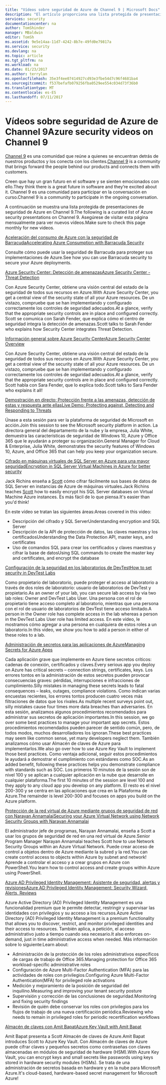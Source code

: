 ```yaml
---
title: "Vídeos sobre seguridad de Azure de Channel 9 | Microsoft Docs"
description: "El artículo proporciona una lista protegida de presentaciones de seguridad de Azure en Channel 9. Channel 9 es una comunidad que conecta a las personas que usan nuestros productos con las personas que los crean."
services: security
documentationcenter: na
author: TomShinder
manager: MBaldwin
editor: TomSh
ms.assetid: 9e5e14aa-11d7-4242-8b7e-49fd0e79817a
ms.service: security
ms.devlang: na
ms.topic: article
ms.tgt_pltfrm: na
ms.workload: na
ms.date: 01/23/2017
ms.author: terrylan
ms.openlocfilehash: 35e3f4ee07414927cd93e3fbe54d7c96f4681ba4
ms.sourcegitcommit: f537befafb079256fba0529ee554c034d73f36b0
ms.translationtype: MT
ms.contentlocale: es-ES
ms.lasthandoff: 07/11/2017
---
```

# <a name="azure-security-videos-on-channel-9"></a><span data-ttu-id="c5b9c-104">Vídeos sobre seguridad de Azure de Channel 9</span><span class="sxs-lookup"><span data-stu-id="c5b9c-104">Azure security videos on Channel 9</span></span>
<span data-ttu-id="c5b9c-105">[Channel 9](https://channel9.msdn.com/) es una comunidad que reúne a quienes se encuentran detrás de nuestros productos y los conecta con los clientes.</span><span class="sxs-lookup"><span data-stu-id="c5b9c-105">[Channel 9](https://channel9.msdn.com/) is a community that brings forward the people behind our products and connects them with customers.</span></span>

<span data-ttu-id="c5b9c-106">Creen que hay un gran futuro en el software y se sienten emocionados con ello.</span><span class="sxs-lookup"><span data-stu-id="c5b9c-106">They think there is a great future in software and they’re excited about it.</span></span> <span data-ttu-id="c5b9c-107">Channel 9 es una comunidad para participar en la conversación en curso.</span><span class="sxs-lookup"><span data-stu-id="c5b9c-107">Channel 9 is a community to participate in the ongoing conversation.</span></span>

<span data-ttu-id="c5b9c-108">A continuación se muestra una lista protegida de presentaciones de seguridad de Azure en Channel 9.</span><span class="sxs-lookup"><span data-stu-id="c5b9c-108">The following is a curated list of Azure security presentations on Channel 9.</span></span> <span data-ttu-id="c5b9c-109">Asegúrese de visitar esta página mensualmente para ver nuevos vídeos.</span><span class="sxs-lookup"><span data-stu-id="c5b9c-109">Make sure to check this page monthly for new videos.</span></span>

[<span data-ttu-id="c5b9c-110">Aceleración del consumo de Azure con la seguridad de Barracuda</span><span class="sxs-lookup"><span data-stu-id="c5b9c-110">Accelerating Azure Consumption with Barracuda Security</span></span>](https://channel9.msdn.com/events/Microsoft-Azure-Marketplace-ISV-Solutions-Webinar-Series/Webinar-1-Accelerating-Azure-Consumption-with-Barracuda-Security/Webinar-1-Accelerating-Azure-Consumption-with-Barracuda-Security)

<span data-ttu-id="c5b9c-111">Consulte cómo puede usar la seguridad de Barracuda para proteger sus implementaciones de Azure.</span><span class="sxs-lookup"><span data-stu-id="c5b9c-111">See how you can use Barracuda security to secure your Azure deployments.</span></span>

[<span data-ttu-id="c5b9c-112">Azure Security Center: Detección de amenazas</span><span class="sxs-lookup"><span data-stu-id="c5b9c-112">Azure Security Center - Threat Detection</span></span>](https://channel9.msdn.com/Shows/Azure-Friday/Azure-Security-Center-Threat-Detection)

<span data-ttu-id="c5b9c-113">Con Azure Security Center, obtiene una visión central del estado de la seguridad de todos sus recursos en Azure.</span><span class="sxs-lookup"><span data-stu-id="c5b9c-113">With Azure Security Center, you get a central view of the security state of all your Azure resources.</span></span> <span data-ttu-id="c5b9c-114">De un vistazo, compruebe que se han implementando y configurado correctamente los controles de seguridad adecuados.</span><span class="sxs-lookup"><span data-stu-id="c5b9c-114">At a glance, verify that the appropriate security controls are in place and configured correctly.</span></span> <span data-ttu-id="c5b9c-115">Scott se comunica con Sarah Fender, que explica cómo el centro de seguridad integra la detección de amenazas.</span><span class="sxs-lookup"><span data-stu-id="c5b9c-115">Scott talks to Sarah Fender who explains how Security Center integrates Threat Detection.</span></span>

[<span data-ttu-id="c5b9c-116">Información general sobre Azure Security Center</span><span class="sxs-lookup"><span data-stu-id="c5b9c-116">Azure Security Center Overview</span></span>](https://channel9.msdn.com/Shows/Azure-Friday/Azure-Security-Center-Overview)

<span data-ttu-id="c5b9c-117">Con Azure Security Center, obtiene una visión central del estado de la seguridad de todos sus recursos en Azure.</span><span class="sxs-lookup"><span data-stu-id="c5b9c-117">With Azure Security Center, you get a central view of the security state of all your Azure resources.</span></span> <span data-ttu-id="c5b9c-118">De un vistazo, compruebe que se han implementando y configurado correctamente los controles de seguridad adecuados.</span><span class="sxs-lookup"><span data-stu-id="c5b9c-118">At a glance, verify that the appropriate security controls are in place and configured correctly.</span></span> <span data-ttu-id="c5b9c-119">Scott habla con Sara Fender, que lo explica todo.</span><span class="sxs-lookup"><span data-stu-id="c5b9c-119">Scott talks to Sara Fender who explains it all!</span></span>

[<span data-ttu-id="c5b9c-120">Demostración en directo: Protección frente a las amenazas, detección de estas y respuesta ante ellas</span><span class="sxs-lookup"><span data-stu-id="c5b9c-120">Live Demo: Protecting against, Detecting and Responding to Threats</span></span>](https://channel9.msdn.com/events/Virtual-Security-Summit/Virtual-Security-Summit-2016/Live-Demo-Protecting-against-Detecting-and-Responding-to-Threats)

<span data-ttu-id="c5b9c-121">Únase a esta sesión para ver la plataforma de seguridad de Microsoft en acción.</span><span class="sxs-lookup"><span data-stu-id="c5b9c-121">Join this session to see the Microsoft security platform in action.</span></span> <span data-ttu-id="c5b9c-122">La directora general del departamento de la nube y la empresa, Julia White, demuestra las características de seguridad de Windows 10, Azure y Office 365 que le ayudarán a proteger su organización.</span><span class="sxs-lookup"><span data-stu-id="c5b9c-122">General Manager for Cloud & Enterprise, Julia White, demonstrates the security features of Windows 10, Azure, and Office 365 that can help you keep your organization secure.</span></span>

[<span data-ttu-id="c5b9c-123">Cifrado en máquinas virtuales de SQL Server en Azure para una mayor seguridad</span><span class="sxs-lookup"><span data-stu-id="c5b9c-123">Encryption in SQL Server Virtual Machines in Azure for better security</span></span>](https://channel9.msdn.com/Shows/Azure-Friday/Encryption-in-SQL-Azure-for-better-security)

<span data-ttu-id="c5b9c-124">Jack Richins enseña a [Scott](https://channel9.msdn.com/Niners/Glucose) cómo cifrar fácilmente sus bases de datos de SQL Server en instancias de Azure de máquinas virtuales.</span><span class="sxs-lookup"><span data-stu-id="c5b9c-124">Jack Richins teaches [Scott](https://channel9.msdn.com/Niners/Glucose) how to easily encrypt his SQL Server databases on Virtual Machine Azure instances.</span></span> <span data-ttu-id="c5b9c-125">Es más fácil de lo que piensa.</span><span class="sxs-lookup"><span data-stu-id="c5b9c-125">It's easier than you'd think!</span></span>

<span data-ttu-id="c5b9c-126">En este vídeo se tratan las siguientes áreas:</span><span class="sxs-lookup"><span data-stu-id="c5b9c-126">Areas covered in this video:</span></span>

* <span data-ttu-id="c5b9c-127">Descripción del cifrado y SQL Server</span><span class="sxs-lookup"><span data-stu-id="c5b9c-127">Understanding encryption and SQL Server</span></span>
* <span data-ttu-id="c5b9c-128">Descripción de la API de protección de datos, las claves maestras y los certificados</span><span class="sxs-lookup"><span data-stu-id="c5b9c-128">Understanding the Data Protection API, master keys, and certificates</span></span>
* <span data-ttu-id="c5b9c-129">Uso de comandos SQL para crear los certificados y claves maestras y cifrar la base de datos</span><span class="sxs-lookup"><span data-stu-id="c5b9c-129">Using SQL commands to create the master key and certificates, and encrypt the database</span></span>

[<span data-ttu-id="c5b9c-130">Configuración de la seguridad en los laboratorios de DevTest</span><span class="sxs-lookup"><span data-stu-id="c5b9c-130">How to set security in DevTest Labs</span></span>](https://channel9.msdn.com/Blogs/Azure/How-to-set-security-in-your-DevTest-Lab)

<span data-ttu-id="c5b9c-131">Como propietario del laboratorio, puede proteger el acceso al laboratorio a través de dos roles de laboratorio: usuario de laboratorios de DevTest y propietario.</span><span class="sxs-lookup"><span data-stu-id="c5b9c-131">As an owner of your lab, you can secure lab access by via two lab roles: Owner and DevTest Labs User.</span></span> <span data-ttu-id="c5b9c-132">Una persona con el rol de propietario tiene acceso completo al laboratorio, mientras que una persona con el rol de usuario de laboratorios de DevTest tiene acceso limitado.</span><span class="sxs-lookup"><span data-stu-id="c5b9c-132">A person in the Owner role has complete access in the lab whereas a person in the DevTest Labs User role has limited access.</span></span> <span data-ttu-id="c5b9c-133">En este vídeo, le mostramos cómo agregar a una persona en cualquiera de estos roles a un laboratorio.</span><span class="sxs-lookup"><span data-stu-id="c5b9c-133">In this video, we show you how to add a person in either of these roles to a lab.</span></span>

[<span data-ttu-id="c5b9c-134">Administración de secretos para las aplicaciones de Azure</span><span class="sxs-lookup"><span data-stu-id="c5b9c-134">Managing Secrets for Azure Apps</span></span>](https://channel9.msdn.com/events/Build/2016/P456)

<span data-ttu-id="c5b9c-135">Cada aplicación grave que implemente en Azure tiene secretos críticos: cadenas de conexión, certificados y claves.</span><span class="sxs-lookup"><span data-stu-id="c5b9c-135">Every serious app you deploy on Azure has critical secrets – connection strings, certificates, keys.</span></span> <span data-ttu-id="c5b9c-136">Los errores tontos en la administración de estos secretos pueden provocar consecuencias graves: pérdidas, interrupciones e infracciones de cumplimiento.</span><span class="sxs-lookup"><span data-stu-id="c5b9c-136">Silly mistakes in managing these secrets leads to fatal consequences – leaks, outages, compliance violations.</span></span> <span data-ttu-id="c5b9c-137">Como indican varias encuestas recientes, los errores tontos producen cuatro veces más filtraciones de datos que los rivales.</span><span class="sxs-lookup"><span data-stu-id="c5b9c-137">As multiple recent surveys point out, silly mistakes cause four times more data breaches than adversaries.</span></span> <span data-ttu-id="c5b9c-138">En esta sesión, analizamos algunos procedimientos recomendados para administrar sus secretos de aplicación importantes.</span><span class="sxs-lookup"><span data-stu-id="c5b9c-138">In this session, we go over some best practices to manage your important app secrets.</span></span> <span data-ttu-id="c5b9c-139">Estos procedimientos recomendados pueden parecer de sentido común, pero, de todos modos, muchos desarrolladores los ignoran.</span><span class="sxs-lookup"><span data-stu-id="c5b9c-139">These best practices may seem like common sense, yet many developers neglect them.</span></span> <span data-ttu-id="c5b9c-140">También analizamos cómo usar Almacén de claves de Azure para implementarlos.</span><span class="sxs-lookup"><span data-stu-id="c5b9c-140">We also go over how to use Azure Key Vault to implement those best practices.</span></span> <span data-ttu-id="c5b9c-141">Como ventaja adicional, seguir estos procedimientos le ayudará a demostrar el cumplimiento con estándares como SOC.</span><span class="sxs-lookup"><span data-stu-id="c5b9c-141">As an added benefit, following these practices helps you demonstrate compliance with standards such as SOC.</span></span> <span data-ttu-id="c5b9c-142">Los primeros 10 minutos de la sesión son de nivel 100 y se aplican a cualquier aplicación en la nube que desarrolle en cualquier plataforma.</span><span class="sxs-lookup"><span data-stu-id="c5b9c-142">The first 10 minutes of the session are level 100 and they apply to any cloud app you develop on any platform.</span></span> <span data-ttu-id="c5b9c-143">El resto es el nivel 200-300 y se centra en las aplicaciones que crea en la Plataforma de Azure.</span><span class="sxs-lookup"><span data-stu-id="c5b9c-143">The remainder is level 200-300 and focuses on apps you build on the Azure platform.</span></span>

[<span data-ttu-id="c5b9c-144">Protección de la red virtual de Azure mediante grupos de seguridad de red con Narayan Annamalai</span><span class="sxs-lookup"><span data-stu-id="c5b9c-144">Securing your Azure Virtual Network using Network Security Groups with Narayan Annamalai</span></span>](https://channel9.msdn.com/Shows/Azure-Friday/Sucruing-your-Azure-Virtual-Network-using-Network-ACLs-with-Narayan-Annamalai)

<span data-ttu-id="c5b9c-145">El administrador jefe de programas, Narayan Annamalai, enseña a Scott a usar los grupos de seguridad de red en una red virtual de Azure.</span><span class="sxs-lookup"><span data-stu-id="c5b9c-145">Senior Program Manager Narayan Annamalai teaches Scott how to use Network Security Groups within an Azure Virtual Network.</span></span> <span data-ttu-id="c5b9c-146">Puede crear acceso de control a objetos dentro de Azure mediante la subred y la red.</span><span class="sxs-lookup"><span data-stu-id="c5b9c-146">You can create control access to objects within Azure by subnet and network!</span></span> <span data-ttu-id="c5b9c-147">Aprende a controlar el acceso y a crear grupos en Azure con PowerShell.</span><span class="sxs-lookup"><span data-stu-id="c5b9c-147">You learn how to control access and create groups within Azure using PowerShell.</span></span>

[<span data-ttu-id="c5b9c-148">Azure AD Privileged Identity Management: Asistente de seguridad, alertas y revisiones</span><span class="sxs-lookup"><span data-stu-id="c5b9c-148">Azure AD Privileged Identity Management: Security Wizard, Alerts, Reviews</span></span>](https://channel9.msdn.com/Series/Azure-Active-Directory-Videos-Demos/Azure-AD-Privileged-Identity-Management-Security-Wizard-Alerts-Reviews)

<span data-ttu-id="c5b9c-149">Azure Active Directory (AD) Privileged Identity Management es una funcionalidad premium que le permite detectar, restringir y supervisar las identidades con privilegios y su acceso a los recursos.</span><span class="sxs-lookup"><span data-stu-id="c5b9c-149">Azure Active Directory (AD) Privileged Identity Management is a premium functionality that allows you to discover, restrict, and monitor privileged identities and their access to resources.</span></span> <span data-ttu-id="c5b9c-150">También aplica, a petición, el acceso administrativo justo a tiempo cuando sea necesario.</span><span class="sxs-lookup"><span data-stu-id="c5b9c-150">It also enforces on-demand, just in time administrative access when needed.</span></span> <span data-ttu-id="c5b9c-151">Más información sobre lo siguiente:</span><span class="sxs-lookup"><span data-stu-id="c5b9c-151">Learn about:</span></span>

* <span data-ttu-id="c5b9c-152">Administración de la protección de los roles administrativos específicos de cargas de trabajo de Office 365.</span><span class="sxs-lookup"><span data-stu-id="c5b9c-152">Managing protection for Office 365 workload-specific administrative roles</span></span>
* <span data-ttu-id="c5b9c-153">Configuración de Azure Multi-Factor Authentication (MFA) para las actividades de roles con privilegios.</span><span class="sxs-lookup"><span data-stu-id="c5b9c-153">Configuring Azure Multi-Factor Authentication(MFA) for privileged role activations</span></span>
* <span data-ttu-id="c5b9c-154">Medición y mejoramiento de la posición de seguridad del inquilino.</span><span class="sxs-lookup"><span data-stu-id="c5b9c-154">Measuring and improving your tenant security posture</span></span>
* <span data-ttu-id="c5b9c-155">Supervisión y corrección de las conclusiones de seguridad.</span><span class="sxs-lookup"><span data-stu-id="c5b9c-155">Monitoring and fixing security findings</span></span>
* <span data-ttu-id="c5b9c-156">Revisión de quién debe conservar los roles con privilegios para los flujos de trabajo de una nueva certificación periódica.</span><span class="sxs-lookup"><span data-stu-id="c5b9c-156">Reviewing who needs to remain in privileged roles for periodic recertification workflows</span></span>

[<span data-ttu-id="c5b9c-157">Almacén de claves con Amit Bapat</span><span class="sxs-lookup"><span data-stu-id="c5b9c-157">Azure Key Vault with Amit Bapat</span></span>](https://channel9.msdn.com/Shows/Azure-Friday/Azure-Key-Vault-with-Amit-Bapat)

<span data-ttu-id="c5b9c-158">Amit Bapat presenta a Scott Almacén de claves de Azure.</span><span class="sxs-lookup"><span data-stu-id="c5b9c-158">Amit Bapat introduces Scott to Azure Key Vault.</span></span> <span data-ttu-id="c5b9c-159">Con Almacén de claves de Azure puede cifrar claves y pequeños secretos como contraseñas con claves almacenadas en módulos de seguridad de hardware (HSM).</span><span class="sxs-lookup"><span data-stu-id="c5b9c-159">With Azure Key Vault, you can encrypt keys and small secrets like passwords using keys stored in hardware security modules (HSMs).</span></span> <span data-ttu-id="c5b9c-160">Se trata de una administración de secretos basada en hardware y en la nube para Microsoft Azure.</span><span class="sxs-lookup"><span data-stu-id="c5b9c-160">It's cloud-based, hardware-based secret management for Microsoft Azure!</span></span>
